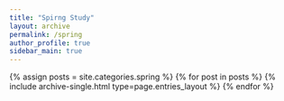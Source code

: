 ```yaml
---
title: "Spirng Study"
layout: archive
permalink: /spring
author_profile: true
sidebar_main: true
---
```



{% assign posts = site.categories.spring %}
{% for post in posts %} {% include archive-single.html type=page.entries_layout %} {% endfor %}

